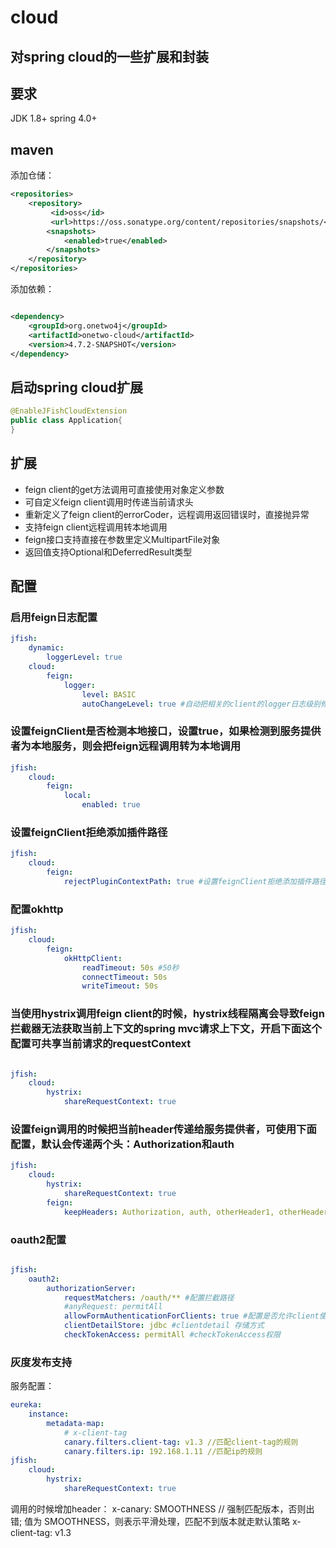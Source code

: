 # cloud   

对spring cloud的一些扩展和封装
------

## 要求
JDK 1.8+
spring 4.0+

## maven
添加仓储：
```xml
<repositories>
	<repository>
	     <id>oss</id>
	     <url>https://oss.sonatype.org/content/repositories/snapshots/</url>
	    <snapshots>
	        <enabled>true</enabled>
	    </snapshots>
	</repository> 
</repositories>
```
添加依赖：
```xml

<dependency>
    <groupId>org.onetwo4j</groupId>
    <artifactId>onetwo-cloud</artifactId>
    <version>4.7.2-SNAPSHOT</version>
</dependency>

```
## 启动spring cloud扩展
```Java
@EnableJFishCloudExtension
public class Application{
}
```

## 扩展
- feign client的get方法调用可直接使用对象定义参数
- 可自定义feign client调用时传递当前请求头
- 重新定义了feign client的errorCoder，远程调用返回错误时，直接抛异常
- 支持feign client远程调用转本地调用
- feign接口支持直接在参数里定义MultipartFile对象
- 返回值支持Optional和DeferredResult类型


## 配置

### 启用feign日志配置
```yaml
jfish: 
    dynamic: 
        loggerLevel: true
    cloud: 
        feign: 
            logger: 
                level: BASIC
                autoChangeLevel: true #自动把相关的client的logger日志级别修改为debug
```

### 设置feignClient是否检测本地接口，设置true，如果检测到服务提供者为本地服务，则会把feign远程调用转为本地调用
```yaml
jfish: 
    cloud: 
        feign: 
            local: 
				enabled: true 
```

### 设置feignClient拒绝添加插件路径
```yaml
jfish: 
    cloud: 
        feign: 
            rejectPluginContextPath: true #设置feignClient拒绝添加插件路径，默认为true
```

### 配置okhttp
```yaml
jfish: 
    cloud: 
        feign: 
            okHttpClient: 
                readTimeout: 50s #50秒
                connectTimeout: 50s 
                writeTimeout: 50s 
```

### 当使用hystrix调用feign client的时候，hystrix线程隔离会导致feign拦截器无法获取当前上下文的spring mvc请求上下文，开启下面这个配置可共享当前请求的requestContext
```yaml

jfish: 
    cloud: 
        hystrix: 
            shareRequestContext: true
```

### 设置feign调用的时候把当前header传递给服务提供者，可使用下面配置，默认会传递两个头：Authorization和auth
```yaml
jfish: 
    cloud: 
        hystrix: 
            shareRequestContext: true
        feign: 
            keepHeaders: Authorization, auth, otherHeader1, otherHeader2
```


### oauth2配置
```yaml

jfish: 
    oauth2: 
        authorizationServer:
            requestMatchers: /oauth/** #配置拦截路径
            #anyRequest: permitAll
            allowFormAuthenticationForClients: true #配置是否允许client使用form认证，默认为http basic
            clientDetailStore: jdbc #clientdetail 存储方式
            checkTokenAccess: permitAll #checkTokenAccess权限

```

### 灰度发布支持
服务配置：
```yaml
eureka:
    instance:
        metadata-map:
            # x-client-tag
            canary.filters.client-tag: v1.3 //匹配client-tag的规则
            canary.filters.ip: 192.168.1.11 //匹配ip的规则
jfish: 
    cloud: 
        hystrix: 
            shareRequestContext: true
```
调用的时候增加header：
x-canary: SMOOTHNESS // 强制匹配版本，否则出错; 值为 SMOOTHNESS，则表示平滑处理，匹配不到版本就走默认策略
x-client-tag: v1.3 

